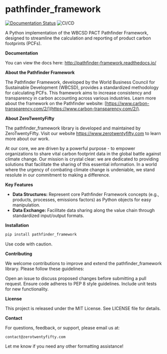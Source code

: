 # pathfinder_framework

[![Documentation Status](https://readthedocs.org/projects/pathfinder-framework/badge/?version=latest)](https://pathfinder-framework.readthedocs.io/en/latest/?badge=latest)
![CI/CD](https://github.com/ZeroTwentyFifty/pathfinder_framework/actions/workflows/app.yml/badge.svg)

A Python implementation of the WBCSD PACT Pathfinder Framework, designed to streamline the calculation and reporting of product carbon footprints (PCFs).

**Documentation**

You can view the docs here: http://pathfinder-framework.readthedocs.io/


**About the Pathfinder Framework**

The Pathfinder Framework, developed by the World Business Council for Sustainable Development (WBCSD), provides a standardized methodology for calculating PCFs. This framework aims to increase consistency and transparency in carbon accounting across various industries. Learn more about the framework on the Pathfinder website: [https://www.carbon-transparency.com/2/](https://www.carbon-transparency.com/2/).

**About ZeroTwentyFifty**

The pathfinder_framework library is developed and maintained by ZeroTwentyFifty. Visit our website https://www.zerotwentyfifty.com to learn more about our work.

At our core, we are driven by a powerful purpose - to empower organizations to share vital carbon footprint data in the global battle against climate change. Our mission is crystal clear: we are dedicated to providing solutions that facilitate the sharing of this essential information. In a world where the urgency of combating climate change is undeniable, we stand resolute in our commitment to making a difference.

**Key Features**

* **Data Structures:**  Represent core Pathfinder Framework concepts (e.g., products, processes, emissions factors) as Python objects for easy manipulation.
* **Data Exchange:** Facilitate data sharing along the value chain through standardized input/output formats. 

**Installation**

```bash
pip install pathfinder_framework
```

Use code with caution.

**Contributing**

We welcome contributions to improve and extend the pathfinder_framework library. Please follow these guidelines:

Open an issue to discuss proposed changes before submitting a pull request.
Ensure code adheres to PEP 8 style guidelines.
Include unit tests for new functionality.

**License**

This project is released under the MIT License.  See LICENSE file for details.


**Contact**

For questions, feedback, or support, please email us at:

    contact@zerotwentyfifty.com

Let me know if you need any other formatting assistance! 
